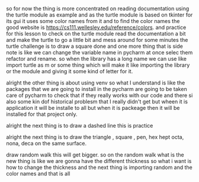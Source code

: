 so for now the thing is more concentrated on reading documentation using the turtle module as example and as the turtle module is based on tkinter for its gui it uses some color names from it and to find the color names the good website is https://cs111.wellesley.edu/reference/colors. and practice for this lesson to check on the turtle module read the documentation a bit and make the turtle to go a little bit and mess around for some minutes
the turtle challenge is to draw a square done
and one more thing that is side note is like we can change the variable name in pycharm at once selec them refactor and rename.
so when the library has a long name we can use like
import turtle as m or some thing which will make it like importing the library or the module and giving it some kind of letter for it.

alright the other thing is about using venv so what I understand is like the packages that we are going to install in the pycharm are going to be taken care of pycharm to check that if they really works with our code and there si also some kin dof historical problesm that I really didn't get but wheen it is application it will be installe to all but when it is packeage then it will be installed for that project only.

alright the next thing is to draw a dashed line this is practice

alright the next thing is to draw the triangle , square , pen, hex hept octa, nona, deca on the same surface.

draw random walk  this will get bigger. so on the random walk what is the new thing is like we are gonna have the different thickness so what i want is how to change the thickness and the next thing is importing random and the color names and that is all 